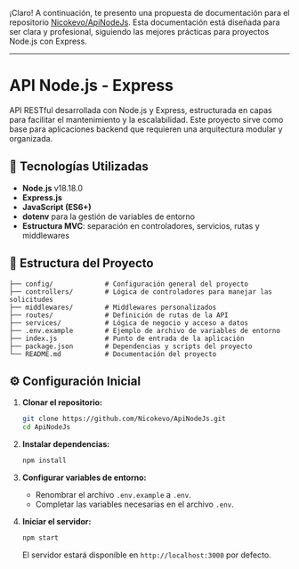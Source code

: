 ¡Claro! A continuación, te presento una propuesta de documentación para el repositorio [Nicokevo/ApiNodeJs](https://github.com/Nicokevo/ApiNodeJs). Esta documentación está diseñada para ser clara y profesional, siguiendo las mejores prácticas para proyectos Node.js con Express.

---

# API Node.js - Express

API RESTful desarrollada con Node.js y Express, estructurada en capas para facilitar el mantenimiento y la escalabilidad. Este proyecto sirve como base para aplicaciones backend que requieren una arquitectura modular y organizada.

## 🚀 Tecnologías Utilizadas

* **Node.js** v18.18.0
* **Express.js**
* **JavaScript (ES6+)**
* **dotenv** para la gestión de variables de entorno
* **Estructura MVC**: separación en controladores, servicios, rutas y middlewares

## 📁 Estructura del Proyecto

```
├── config/             # Configuración general del proyecto
├── controllers/        # Lógica de controladores para manejar las solicitudes
├── middlewares/        # Middlewares personalizados
├── routes/             # Definición de rutas de la API
├── services/           # Lógica de negocio y acceso a datos
├── .env.example        # Ejemplo de archivo de variables de entorno
├── index.js            # Punto de entrada de la aplicación
├── package.json        # Dependencias y scripts del proyecto
└── README.md           # Documentación del proyecto
```

## ⚙️ Configuración Inicial

1. **Clonar el repositorio:**

   ```bash
   git clone https://github.com/Nicokevo/ApiNodeJs.git
   cd ApiNodeJs
   ```

2. **Instalar dependencias:**

   ```bash
   npm install
   ```

3. **Configurar variables de entorno:**

   * Renombrar el archivo `.env.example` a `.env`.
   * Completar las variables necesarias en el archivo `.env`.

4. **Iniciar el servidor:**

   ```bash
   npm start
   ```

   El servidor estará disponible en `http://localhost:3000` por defecto.




